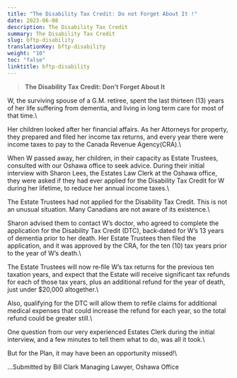 ```yaml
---
title: "The Disability Tax Credit: Do not Forget About It !"
date: 2023-06-08
description: The Disability Tax Credit
summary: The Disability Tax Credit
slug: bftp-disability
translationKey: bftp-disability
weight: "10"
toc: "false"
linktitle: bftp-disability
---
```

> **The Disability Tax Credit: Don’t Forget About It**

W, the surviving spouse of a G.M. retiree, spent the last thirteen (13) years of her life suffering from
dementia, and living in long term care for most of that time.\

Her children looked after her financial affairs. As her Attorneys for property, they prepared and filed her
income tax returns, and every year there were income taxes to pay to the Canada Revenue Agency(CRA).\

When W passed away, her children, in their capacity as Estate Trustees, consulted with our Oshawa
office to seek advice. During their initial interview with Sharon Lees, the Estates Law Clerk at the Oshawa
office, they were asked if they had ever applied for the Disability Tax Credit for W during her lifetime, to
reduce her annual income taxes.\

The Estate Trustees had not applied for the Disability Tax Credit. This is not an unusual situation. Many
Canadians are not aware of its existence.\

Sharon advised them to contact W’s doctor, who agreed to complete the application for the Disability
Tax Credit (DTC), back‐dated for W’s 13 years of dementia prior to her death. Her Estate Trustees then
filed the application, and it was approved by the CRA, for the ten (10) tax years prior to the year of W’s
death.\

The Estate Trustees will now re‐file W’s tax returns for the previous ten taxation years, and expect that
the Estate will receive significant tax refunds for each of those tax years, plus an additional refund for
the year of death, just under $20,000 altogether.\

Also, qualifying for the DTC will allow them to refile claims for additional medical expenses that could
increase the refund for each year, so the total refund could be greater still.\

One question from our very experienced Estates Clerk during the initial interview, and a few minutes to
tell them what to do, was all it took.\

But for the Plan, it may have been an opportunity missed!\

...Submitted by Bill Clark
Managing Lawyer,
Oshawa Office
